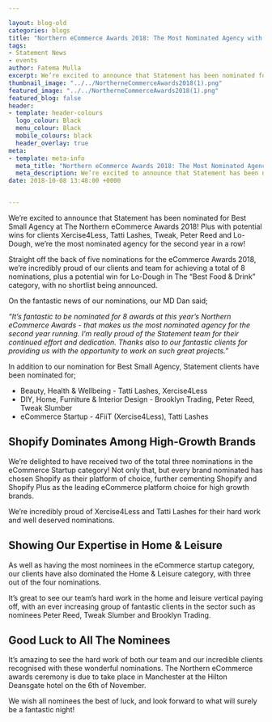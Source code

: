 ```yaml
--- 

layout: blog-old
categories: blogs
title: "Northern eCommerce Awards 2018: The Most Nominated Agency with Potential Wins for Statement & Clients"
tags:
- Statement News
- events
author: Fatema Mulla
excerpt: We’re excited to announce that Statement has been nominated for Best Small Agency at The Northern eCommerce Awards 2018! Plus with potential wins for clients Xercise4Less, Tatti Lashes, Tweak, Peter Reed and Lo-Dough, we’re the most nominated agency for the second year in a row!
thumbnail_image: "../../NortherneCommerceAwards2018(1).png"
featured_image: "../../NortherneCommerceAwards2018(1).png"
featured_blog: false
header:
- template: header-colours
  logo_colour: Black
  menu_colour: Black
  mobile_colours: black
  header_overlay: true
meta:
- template: meta-info
  meta_title: "Northern eCommerce Awards 2018: The Most Nominated Agency with Potential Wins for Statement & Clients"
  meta_description: We’re excited to announce that Statement has been nominated for Best Small Agency at The Northern eCommerce Awards 2018! Plus with potential wins for clients Xercise4Less, Tatti Lashes, Tweak, Peter Reed and Lo-Dough, we’re the most nominated agency for the second year in a row!
date: 2018-10-08 13:48:00 +0000


--- 
```

We’re excited to announce that Statement has been nominated for Best Small Agency at The Northern eCommerce Awards 2018! Plus with potential wins for clients Xercise4Less, Tatti Lashes, Tweak, Peter Reed and Lo-Dough, we’re the most nominated agency for the second year in a row!

Straight off the back of five nominations for the eCommerce Awards 2018, we’re incredibly proud of our clients and team for achieving a total of 8 nominations, plus a potential win for Lo-Dough in The “Best Food & Drink” category, with no shortlist being announced.

On the fantastic news of our nominations, our MD Dan said;

_“It’s fantastic to be nominated for 8 awards at this year’s Northern eCommerce Awards - that makes us the most nominated agency for the second year running. I’m really proud of the Statement team for their continued effort and dedication. Thanks also to our fantastic clients for providing us with the opportunity to work on such great projects.”_

In addition to our nomination for Best Small Agency, Statement clients have been nominated for;

*   Beauty, Health & Wellbeing - Tatti Lashes, Xercise4Less
*   DIY, Home, Furniture & Interior Design - Brooklyn Trading, Peter Reed, Tweak Slumber
*   eCommerce Startup - 4FiiT (Xercise4Less), Tatti Lashes

  

Shopify Dominates Among High-Growth Brands
------------------------------------------

We’re delighted to have received two of the total three nominations in the eCommerce Startup category! Not only that, but every brand nominated has chosen Shopify as their platform of choice, further cementing Shopify and Shopify Plus as the leading eCommerce platform choice for high growth brands.

We’re incredibly proud of Xercise4Less and Tatti Lashes for their hard work and well deserved nominations.

  

Showing Our Expertise in Home & Leisure
---------------------------------------

As well as having the most nominees in the eCommerce startup category, our clients have also dominated the Home & Leisure category, with three out of the four nominations.

It’s great to see our team’s hard work in the home and leisure vertical paying off, with an ever increasing group of fantastic clients in the sector such as nominees Peter Reed, Tweak Slumber and Brooklyn Trading.

  

Good Luck to All The Nominees
-----------------------------

It’s amazing to see the hard work of both our team and our incredible clients recognised with these wonderful nominations. The Northern eCommerce awards ceremony is due to take place in Manchester at the Hilton Deansgate hotel on the 6th of November.

We wish all nominees the best of luck, and look forward to what will surely be a fantastic night!